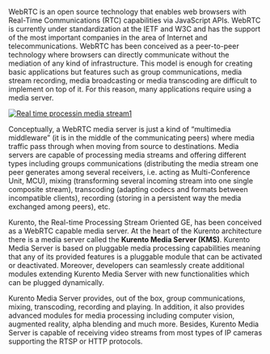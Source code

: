 WebRTC is an open source technology that enables web browsers with
Real-Time Communications (RTC) capabilities via JavaScript APIs. WebRTC
is currently under standardization at the IETF and W3C and has the
support of the most important companies in the area of Internet and
telecommunications. WebRTC has been conceived as a peer-to-peer
technology where browsers can directly communicate without the mediation
of any kind of infrastructure. This model is enough for creating basic
applications but features such as group communications, media stream
recording, media broadcasting or media transcoding are difficult to
implement on top of it. For this reason, many applications require using
a media server.

[![Real time processin media
stream1](http://www.fiware.org/wp-content/uploads/2015/04/Real-time-processin-media-stream1.png)](http://www.fiware.org/wp-content/uploads/2015/04/Real-time-processin-media-stream1.png)

Conceptually, a WebRTC media server is just a kind of “multimedia
middleware” (it is in the middle of the communicating peers) where media
traffic pass through when moving from source to destinations. Media
servers are capable of processing media streams and offering different
types including groups communications (distributing the media stream one
peer generates among several receivers, i.e. acting as Multi-Conference
Unit, MCU), mixing (transforming several incoming stream into one single
composite stream), transcoding (adapting codecs and formats between
incompatible clients), recording (storing in a persistent way the media
exchanged among peers), etc.

Kurento, the Real-time Processing Stream Oriented GE, has been conceived
as a WebRTC capable media server. At the heart of the Kurento
architecture there is a media server called the **Kurento Media Server
(KMS)**. Kurento Media Server is based on pluggable media processing
capabilities meaning that any of its provided features is a pluggable
module that can be activated or deactivated. Moreover, developers can
seamlessly create additional modules extending Kurento Media Server with
new functionalities which can be plugged dynamically.

Kurento Media Server provides, out of the box, group communications,
mixing, transcoding, recording and playing. In addition, it also
provides advanced modules for media processing including computer
vision, augmented reality, alpha blending and much more. Besides,
Kurento Media Server is capable of receiving video streams from most
types of IP cameras supporting the RTSP or HTTP protocols.

 
